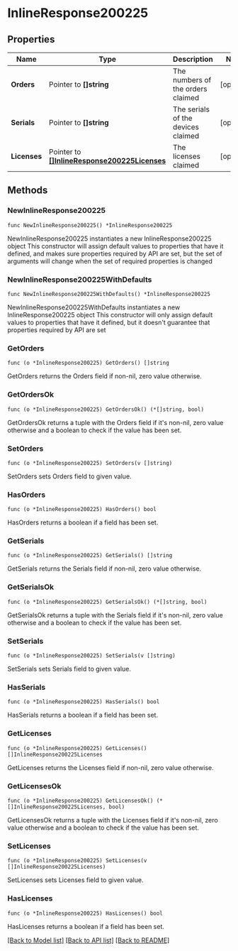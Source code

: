 # InlineResponse200225

## Properties

Name | Type | Description | Notes
------------ | ------------- | ------------- | -------------
**Orders** | Pointer to **[]string** | The numbers of the orders claimed | [optional] 
**Serials** | Pointer to **[]string** | The serials of the devices claimed | [optional] 
**Licenses** | Pointer to [**[]InlineResponse200225Licenses**](InlineResponse200225Licenses.md) | The licenses claimed | [optional] 

## Methods

### NewInlineResponse200225

`func NewInlineResponse200225() *InlineResponse200225`

NewInlineResponse200225 instantiates a new InlineResponse200225 object
This constructor will assign default values to properties that have it defined,
and makes sure properties required by API are set, but the set of arguments
will change when the set of required properties is changed

### NewInlineResponse200225WithDefaults

`func NewInlineResponse200225WithDefaults() *InlineResponse200225`

NewInlineResponse200225WithDefaults instantiates a new InlineResponse200225 object
This constructor will only assign default values to properties that have it defined,
but it doesn't guarantee that properties required by API are set

### GetOrders

`func (o *InlineResponse200225) GetOrders() []string`

GetOrders returns the Orders field if non-nil, zero value otherwise.

### GetOrdersOk

`func (o *InlineResponse200225) GetOrdersOk() (*[]string, bool)`

GetOrdersOk returns a tuple with the Orders field if it's non-nil, zero value otherwise
and a boolean to check if the value has been set.

### SetOrders

`func (o *InlineResponse200225) SetOrders(v []string)`

SetOrders sets Orders field to given value.

### HasOrders

`func (o *InlineResponse200225) HasOrders() bool`

HasOrders returns a boolean if a field has been set.

### GetSerials

`func (o *InlineResponse200225) GetSerials() []string`

GetSerials returns the Serials field if non-nil, zero value otherwise.

### GetSerialsOk

`func (o *InlineResponse200225) GetSerialsOk() (*[]string, bool)`

GetSerialsOk returns a tuple with the Serials field if it's non-nil, zero value otherwise
and a boolean to check if the value has been set.

### SetSerials

`func (o *InlineResponse200225) SetSerials(v []string)`

SetSerials sets Serials field to given value.

### HasSerials

`func (o *InlineResponse200225) HasSerials() bool`

HasSerials returns a boolean if a field has been set.

### GetLicenses

`func (o *InlineResponse200225) GetLicenses() []InlineResponse200225Licenses`

GetLicenses returns the Licenses field if non-nil, zero value otherwise.

### GetLicensesOk

`func (o *InlineResponse200225) GetLicensesOk() (*[]InlineResponse200225Licenses, bool)`

GetLicensesOk returns a tuple with the Licenses field if it's non-nil, zero value otherwise
and a boolean to check if the value has been set.

### SetLicenses

`func (o *InlineResponse200225) SetLicenses(v []InlineResponse200225Licenses)`

SetLicenses sets Licenses field to given value.

### HasLicenses

`func (o *InlineResponse200225) HasLicenses() bool`

HasLicenses returns a boolean if a field has been set.


[[Back to Model list]](../README.md#documentation-for-models) [[Back to API list]](../README.md#documentation-for-api-endpoints) [[Back to README]](../README.md)


